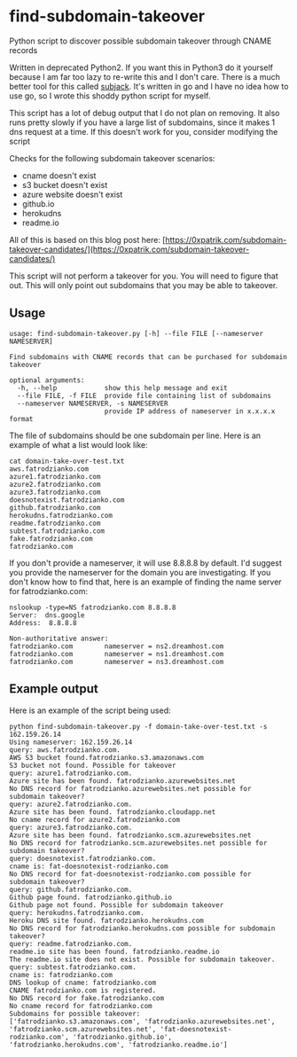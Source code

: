 # find-subdomain-takeover
Python script to discover possible subdomain takeover through CNAME records

Written in deprecated Python2. If you want this in Python3 do it yourself because I am far too lazy to re-write this and I don't care. There is a much better tool for this called [subjack](https://github.com/haccer/subjack). It's written in go and I have no idea how to use go, so I wrote this shoddy python script for myself.

This script has a lot of debug output that I do not plan on removing. It also runs pretty slowly if you have a large list of subdomains, since it makes 1 dns request at a time. If this doesn't work for you, consider modifying the script

Checks for the following subdomain takeover scenarios:
* cname doesn't exist
* s3 bucket doesn't exist
* azure website doesn't exist
* github.io
* herokudns
* readme.io

All of this is based on this blog post here: [https://0xpatrik.com/subdomain-takeover-candidates/](https://0xpatrik.com/subdomain-takeover-candidates/)

This script will not perform a takeover for you. You will need to figure that out. This will only point out subdomains that you may be able to takeover.

## Usage
```
usage: find-subdomain-takeover.py [-h] --file FILE [--nameserver NAMESERVER]

Find subdomains with CNAME records that can be purchased for subdomain
takeover

optional arguments:
  -h, --help            show this help message and exit
  --file FILE, -f FILE  provide file containing list of subdomains
  --nameserver NAMESERVER, -s NAMESERVER
                        provide IP address of nameserver in x.x.x.x format
```

The file of subdomains should be one subdomain per line. Here is an example of what a list would look like:
```
cat domain-take-over-test.txt 
aws.fatrodzianko.com
azure1.fatrodzianko.com
azure2.fatrodzianko.com
azure3.fatrodzianko.com
doesnotexist.fatrodzianko.com
github.fatrodzianko.com
herokudns.fatrodzianko.com
readme.fatrodzianko.com
subtest.fatrodzianko.com
fake.fatrodzianko.com
fatrodzianko.com
```

If you don't provide a nameserver, it will use 8.8.8.8 by default. I'd suggest you provide the nameserver for the domain you are investigating. If you don't know how to find that, here is an example of finding the name server for fatrodzianko.com:

```
nslookup -type=NS fatrodzianko.com 8.8.8.8
Server:  dns.google
Address:  8.8.8.8

Non-authoritative answer:
fatrodzianko.com        nameserver = ns2.dreamhost.com
fatrodzianko.com        nameserver = ns1.dreamhost.com
fatrodzianko.com        nameserver = ns3.dreamhost.com
```

## Example output
Here is an example of the script being used:
```
python find-subdomain-takeover.py -f domain-take-over-test.txt -s 162.159.26.14
Using nameserver: 162.159.26.14                                                                                                                           
query: aws.fatrodzianko.com.                                                                                                                              
AWS S3 bucket found.fatrodzianko.s3.amazonaws.com                                                                                                         
S3 bucket not found. Possible for takeover                                                                                                                
query: azure1.fatrodzianko.com.                                                                                                                           
Azure site has been found. fatrodzianko.azurewebsites.net                                                                                                 
No DNS record for fatrodzianko.azurewebsites.net possible for subdomain takeover?                                                                         
query: azure2.fatrodzianko.com.                                                                                                                           
Azure site has been found. fatrodzianko.cloudapp.net                                                                                                      
No cname record for azure2.fatrodzianko.com
query: azure3.fatrodzianko.com.
Azure site has been found. fatrodzianko.scm.azurewebsites.net
No DNS record for fatrodzianko.scm.azurewebsites.net possible for subdomain takeover?
query: doesnotexist.fatrodzianko.com.
cname is: fat-doesnotexist-rodzianko.com
No DNS record for fat-doesnotexist-rodzianko.com possible for subdomain takeover?
query: github.fatrodzianko.com.
Github page found. fatrodzianko.github.io
Github page not found. Possible for subdomain takeover
query: herokudns.fatrodzianko.com.
Heroku DNS site found. fatrodzianko.herokudns.com
No DNS record for fatrodzianko.herokudns.com possible for subdomain takeover?
query: readme.fatrodzianko.com.
readme.io site has been found. fatrodzianko.readme.io
The readme.io site does not exist. Possible for subdomain takeover.
query: subtest.fatrodzianko.com.
cname is: fatrodzianko.com
DNS lookup of cname: fatrodzianko.com
CNAME fatrodzianko.com is registered.
No DNS record for fake.fatrodzianko.com
No cname record for fatrodzianko.com
Subdomains for possible takeover:
['fatrodzianko.s3.amazonaws.com', 'fatrodzianko.azurewebsites.net', 'fatrodzianko.scm.azurewebsites.net', 'fat-doesnotexist-rodzianko.com', 'fatrodzianko.github.io', 'fatrodzianko.herokudns.com', 'fatrodzianko.readme.io']
```
